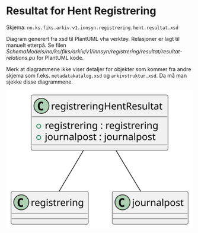 # Resultat for Hent Registrering

Skjema: `no.ks.fiks.arkiv.v1.innsyn.registrering.hent.resultat.xsd`

Diagram generert fra xsd til PlantUML vha verktøy. Relasjoner er lagt til manuelt etterpå.
Se filen _SchemaModels/no/ks/fiks/arkiv/v1/innsyn/registrering/resultat/resultat-relations.pu_ for PlantUML kode.

Merk at diagrammene ikke viser detaljer for objekter som kommer fra andre skjema som f.eks. `metadatakatalog.xsd` og `arkivstruktur.xsd`.
Da må man sjekke disse diagrammene.

![hent registrering resultat](resultat-relations.svg)